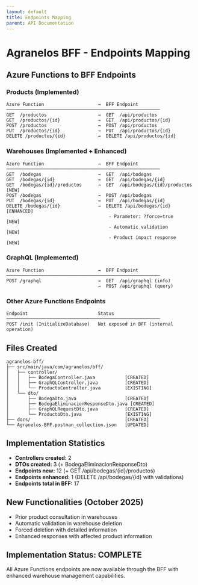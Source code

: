 ```yaml
---
layout: default
title: Endpoints Mapping
parent: API Documentation
---
```


<link rel="stylesheet" href="https://diegobarrosa.github.io/diegobarrosaraya-assets/shared-theme.css">
<link rel="stylesheet" href="https://diegobarrosa.github.io/diegobarrosaraya-assets/shared-footer.css">
<script src="https://diegobarrosa.github.io/diegobarrosaraya-assets/shared-theme.js"></script>

# Agranelos BFF - Endpoints Mapping

## Azure Functions to BFF Endpoints

### Products (Implemented)
```
Azure Function                    →  BFF Endpoint
─────────────────────────────────────────────────────────
GET  /productos                   →  GET  /api/productos
GET  /productos/{id}              →  GET  /api/productos/{id}
POST /productos                   →  POST /api/productos
PUT  /productos/{id}              →  PUT  /api/productos/{id}
DELETE /productos/{id}            →  DELETE /api/productos/{id}
```

### Warehouses (Implemented + Enhanced)
```
Azure Function                    →  BFF Endpoint
─────────────────────────────────────────────────────────
GET  /bodegas                     →  GET  /api/bodegas
GET  /bodegas/{id}                →  GET  /api/bodegas/{id}
GET  /bodegas/{id}/productos      →  GET  /api/bodegas/{id}/productos    [NEW]
POST /bodegas                     →  POST /api/bodegas
PUT  /bodegas/{id}                →  PUT  /api/bodegas/{id}
DELETE /bodegas/{id}              →  DELETE /api/bodegas/{id}            [ENHANCED]
                                      - Parameter: ?force=true          [NEW]
                                      - Automatic validation           [NEW]
                                      - Product impact response        [NEW]
```

### GraphQL (Implemented)
```
Azure Function                    →  BFF Endpoint
─────────────────────────────────────────────────────────
POST /graphql                     →  GET  /api/graphql (info)
                                  →  POST /api/graphql (query)
```

### Other Azure Functions Endpoints
```
Endpoint                          Status
─────────────────────────────────────────────────────────
POST /init (InitializeDatabase)   Not exposed in BFF (internal operation)
```

## Files Created

```
agranelos-bff/
├── src/main/java/com/agranelos/bff/
│   ├── controller/
│   │   ├── BodegaController.java           [CREATED]
│   │   ├── GraphQLController.java          [CREATED]
│   │   └── ProductoController.java         [EXISTING]
│   └── dto/
│       ├── BodegaDto.java                  [CREATED]
│       ├── BodegaEliminacionResponseDto.java [CREATED]
│       ├── GraphQLRequestDto.java          [CREATED]
│       └── ProductoDto.java                [EXISTING]
├── docs/                                   [CREATED]
└── Agranelos-BFF.postman_collection.json   [UPDATED]
```

## Implementation Statistics

- **Controllers created:** 2
- **DTOs created:** 3 (+ BodegaEliminacionResponseDto)
- **Endpoints new:** 12 (+ GET /api/bodegas/{id}/productos)
- **Endpoints enhanced:** 1 (DELETE /api/bodegas/{id} with validations)
- **Endpoints total in BFF:** 17

## New Functionalities (October 2025)

- Prior product consultation in warehouses
- Automatic validation in warehouse deletion
- Forced deletion with detailed information
- Enhanced responses with affected product information

## Implementation Status: COMPLETE

All Azure Functions endpoints are now available through the BFF with enhanced warehouse management capabilities.